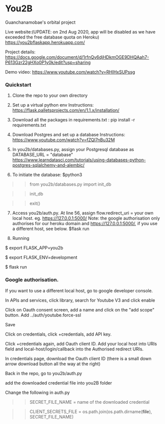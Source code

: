# You2B
Guanchanamobae's orbital project

Live website:(UPDATE: on 2nd Aug 2020, app will be disabled as we have exceeded the free database quota on Heroku) https://you2bflaskapp.herokuapp.com/

Project details: https://docs.google.com/document/d/1rfnQy6djHDkmOGE9DHQAah7-P613Gzr22gHXo0P1y0k/edit?usp=sharing

Demo video: https://www.youtube.com/watch?v=RHIHxSUPssg

### Quickstart

1) Clone the repo to your own directory
2) Set up a virtual python env
Instructions: https://flask.palletsprojects.com/en/1.1.x/installation/
3) Download all the packages in requirements.txt :
pip install -r requirements.txt 

4) Download Postgres and set up a database
Instructions: https://www.youtube.com/watch?v=fZQI7nBu32M

5) In you2b/databases.py, assign your Postgresql database as DATABASE_URL = "database"
https://www.learndatasci.com/tutorials/using-databases-python-postgres-sqlalchemy-and-alembic/

6) To initiate the database: 
$python3
>> from you2b/databases.py import init_db

>> init_db 

>> exit()

7) Access you2b/auth.py. At line 56, assign flow.redirect_uri = your own local host.
eg. https://127.0.0.1:5000/ 
Note: the google authorisation only authorises for our heroku domain and https://127.0.0.1:5000/, if you use a different host, see below.
$flask run

8) Running

$ export FLASK_APP=you2b

$ export FLASK_ENV=development

$ flask run


### Google authorisation.

If you want to use a different local host, go to google developer console.

In APIs and services, click library, search for Youtube V3 and click enable

Click on Oauth consent screen, add a name and click on the "add scope" button. Add ../auth/youtube.force-ssl

Save

Click on credentials, click +credentials, add API key.

Click +credentials again, add Oauth client ID. Add your local host into URIs field and local-host/login/callback into the Authorised redirect URIs.

In credentials page, download the Oauth client ID (there is a small down arrow download button all the way at the right)

Back in the repo, go to you2b/auth.py

add the downloaded credential file into you2B folder

Change the following in auth.py

>> SECRET_FILE_NAME = name of the downloaded credential

>> CLIENT_SECRETS_FILE = os.path.join(os.path.dirname(__file__), SECRET_FILE_NAME)


